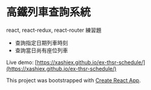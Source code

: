 # 高鐵列車查詢系統

react, react-redux, react-router 練習題

* 查詢指定日期列車時刻
* 查詢當日尚有座位列車

Live demo: [https://xashiex.github.io/ex-thsr-schedule/](https://xashiex.github.io/ex-thsr-schedule/)


This project was bootstrapped with [Create React App](https://github.com/facebook/create-react-app).